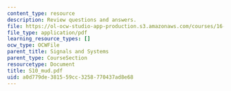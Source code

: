 ```yaml
---
content_type: resource
description: Review questions and answers.
file: https://ol-ocw-studio-app-production.s3.amazonaws.com/courses/16-01-unified-engineering-i-ii-iii-iv-fall-2005-spring-2006/a0d779de381559cc3258770437ad8e68_S10_mud.pdf
file_type: application/pdf
learning_resource_types: []
ocw_type: OCWFile
parent_title: Signals and Systems
parent_type: CourseSection
resourcetype: Document
title: S10_mud.pdf
uid: a0d779de-3815-59cc-3258-770437ad8e68
---
```

